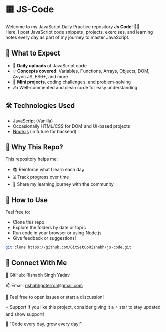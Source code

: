 # 🟨 JS-Code

Welcome to my  JavaScript Daily Practice repository **Js Code**! 👨‍💻  
Here, I post JavaScript code snippets, projects, exercises, and learning notes every day as part of my journey to master JavaScript.

## 📅 What to Expect

- 📌 **Daily uploads** of JavaScript code
- 💡 **Concepts covered**: Variables, Functions, Arrays, Objects, DOM, Async JS, ES6+, and more
- 🧪 **Mini projects**, coding challenges, and problem-solving
- ✍️ Well-commented and clean code for easy understanding

## 🛠️ Technologies Used

- JavaScript (Vanilla)
- Occasionally HTML/CSS for DOM and UI-based projects
- [Node.js](https://nodejs.org) (in future for backend)


## 🧭 Why This Repo?

This repository helps me:

- 📚 Reinforce what I learn each day
- ⌛ Track progress over time
- 🌱 Share my learning journey with the community

## 🚀 How to Use

Feel free to:

- Clone this repo
- Explore the folders by date or topic
- Run code in your browser or using Node.js
- Give feedback or suggestions!

```bash
git clone https://github.com/GitSetGoRishabh/js-code.git
```

## 🙌 Connect With Me

💼 GitHub: Rishabh Singh Yadav

📫 Email: rishabhgoterror@gmail.com

💬 Feel free to open issues or start a discussion!

⭐ Support
If you like this project, consider giving it a ⭐ star to stay updated and show support!

🧠 "Code every day, grow every day!"



